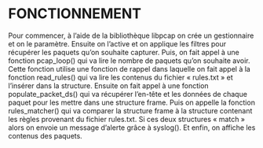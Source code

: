 # FONCTIONNEMENT
Pour commencer, à l’aide de la bibliothèque libpcap on crée un gestionnaire et on le 
paramètre. Ensuite on l’active et on applique les filtres pour récupérer les paquets qu’on
souhaite capturer. Puis, on fait appel à une fonction pcap_loop() qui va lire le nombre de 
paquets qu’on souhaite avoir. Cette fonction utilise une fonction de rappel dans laquelle on 
fait appel à la fonction read_rules() qui va lire les contenus du fichier « rules.txt » et l’insérer 
dans la structure. Ensuite on fait appel à une fonction populate_packet_ds() qui va récupérer 
l’en-tête et les données de chaque paquet pour les mettre dans une structure frame. Puis on 
appelle la fonction rules_matcher() qui va comparer la structure frame à la structure 
contenant les règles provenant du fichier rules.txt. Si ces deux structures « match » alors on 
envoie un message d’alerte grâce à syslog(). Et enfin, on affiche les contenus des paquets.
